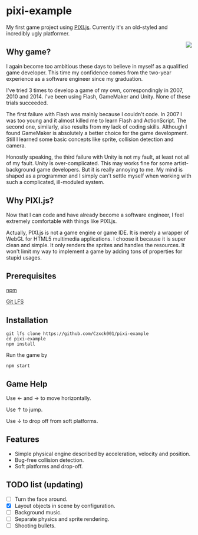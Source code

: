 # pixi-example

My first game project using [PIXI.js](http://www.pixijs.com/). Currently it's an old-styled and incredibly ugly platformer.

 <img align="right" src="imgs/demo-scene.png">

## Why game?

I again become too ambitious these days to believe in myself as a qualified game developer. This time my confidence comes from the two-year experience as a software engineer since my graduation.

I've tried 3 times to develop a game of my own, correspondingly in 2007, 2010 and 2014. I've been using Flash, GameMaker and Unity. None of these trials succeeded.

The first failure with Flash was mainly because I couldn't code. In 2007 I was too young and it almost killed me to learn Flash and ActionScript. The second one, similarly, also results from my lack of coding skills. Although I found GameMaker is absolutely a better choice for the game development. Still I learned some basic concepts like sprite, collision detection and camera.

Honostly speaking, the third failure with Unity is not my fault, at least not all of my fault. Unity is over-complicated. This may works fine for some artist-background game developers. But it is really annoying to me. My mind is shaped as a programmer and I simply can't settle myself when working with such a complicated, ill-moduled system.

## Why PIXI.js?

Now that I can code and have already become a software engineer, I feel extremely comfortable with things like PIXI.js.

Actually, PIXI.js is not a game engine or game IDE. It is merely a wrapper of WebGL for HTML5 multimedia applications. I choose it because it is super clean and simple. It only renders the sprites and handles the resources. It won't limit my way to implement a game by adding tons of properties for stupid usages.

## Prerequisites

[npm](https://www.npmjs.com/)

[Git LFS](https://git-lfs.github.com/)

## Installation

```
git lfs clone https://github.com/Czxck001/pixi-example
cd pixi-example
npm install
```

Run the game by

```
npm start
```

## Game Help

Use ← and → to move horizontally.

Use ↑ to jump.

Use ↓ to drop off from soft platforms.

## Features

- Simple physical engine described by acceleration, velocity and position.
- Bug-free collision detection.
- Soft platforms and drop-off.

## TODO list (updating)

- [ ] Turn the face around.
- [x] Layout objects in scene by configuration.
- [ ] Background music.
- [ ] Separate physics and sprite rendering.
- [ ] Shooting bullets.
